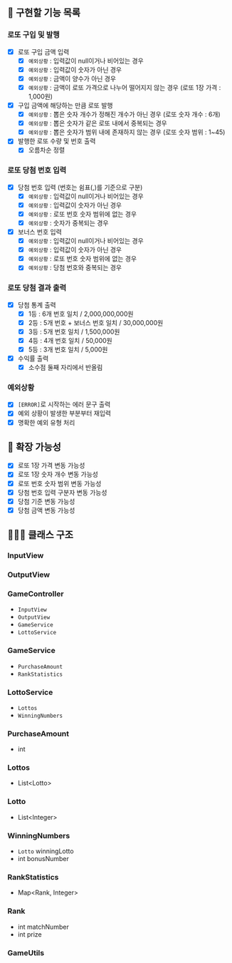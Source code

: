 ## 🚀 구현할 기능 목록

### 로또 구입 및 발행
- [x] 로또 구입 금액 입력
    - [x] `예외상황` : 입력값이 null이거나 비어있는 경우
    - [x] `예외상황` : 입력값이 숫자가 아닌 경우
    - [x] `예외상황` : 금액이 양수가 아닌 경우
    - [x] `예외상황` : 금액이 로또 가격으로 나누어 떨어지지 않는 경우 (로또 1장 가격 : 1,000원)
- [x] 구입 금액에 해당하는 만큼 로또 발행
    - [x] `예외상황` : 뽑은 숫자 개수가 정해진 개수가 아닌 경우 (로또 숫자 개수 : 6개)
    - [x] `예외상황` : 뽑은 숫자가 같은 로또 내에서 중복되는 경우
    - [x] `예외상황` : 뽑은 숫자가 범위 내에 존재하지 않는 경우 (로또 숫자 범위 : 1~45)
- [x] 발행한 로또 수량 및 번호 출력
    - [x] 오름차순 정렬

### 로또 당첨 번호 입력
- [x] 당첨 번호 입력 (번호는 쉼표(,)를 기준으로 구분)
    - [x] `예외상황` : 입력값이 null이거나 비어있는 경우
    - [x] `예외상황` : 입력값이 숫자가 아닌 경우
    - [x] `예외상황` : 로또 번호 숫자 범위에 없는 경우
    - [x] `예외상황` : 숫자가 중복되는 경우
- [x] 보너스 번호 입력
    - [x] `예외상황` : 입력값이 null이거나 비어있는 경우
    - [x] `예외상황` : 입력값이 숫자가 아닌 경우
    - [x] `예외상황` : 로또 번호 숫자 범위에 없는 경우
    - [x] `예외상황` : 당첨 번호와 중복되는 경우

### 로또 당첨 결과 출력
- [x] 당첨 통계 출력
    - [x] 1등 : 6개 번호 일치 / 2,000,000,000원
    - [x] 2등 : 5개 번호 + 보너스 번호 일치 / 30,000,000원
    - [x] 3등 : 5개 번호 일치 / 1,500,000원
    - [x] 4등 : 4개 번호 일치 / 50,000원
    - [x] 5등 : 3개 번호 일치 / 5,000원
- [x] 수익률 출력
    - [x] 소수점 둘째 자리에서 반올림

### 예외상황
- [x] `[ERROR]`로 시작하는 에러 문구 출력
- [x] 예외 상황이 발생한 부분부터 재입력
- [x] 명확한 예외 유형 처리

## 🧠 확장 가능성
- [x] 로또 1장 가격 변동 가능성
- [x] 로또 1장 숫자 개수 변동 가능성
- [x] 로또 번호 숫자 범위 변동 가능성
- [x] 당첨 번호 입력 구분자 변동 가능성
- [x] 당첨 기준 변동 가능성
- [x] 당첨 금액 변동 가능성

## 🧑🏻‍🏫 클래스 구조

### InputView

### OutputView

### GameController
- `InputView`
- `OutputView`
- `GameService`
- `LottoService`

### GameService
- `PurchaseAmount`
- `RankStatistics`

### LottoService
- `Lottos`
- `WinningNumbers`

### PurchaseAmount
- int

### Lottos
- List\<Lotto>

### Lotto
- List\<Integer>

### WinningNumbers
- `Lotto` winningLotto
- int bonusNumber

### RankStatistics
- Map<Rank, Integer>

### Rank
- int matchNumber
- int prize

### GameUtils